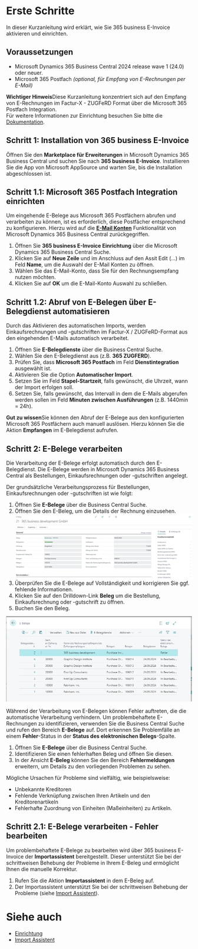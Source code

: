 # Erste Schritte

In dieser Kurzanleitung wird erklärt, wie Sie 365 business E-Invoice aktivieren und einrichten.

## Voraussetzungen

 - Microsoft Dynamics 365 Business Central 2024 release wave 1 (24.0) oder neuer.
 - Microsoft 365 Postfach *(optional, für Empfang von E-Rechnungen per E-Mail)*

<div class="alert alert-notice">
    <i class="fa-light fa-hand-point-up fa-lg"></i> <strong>Wichtiger Hinweis</strong>Diese Kurzanleitung konzentriert sich auf den Empfang von E-Rechnungen im Factur-X - ZUGFeRD Format über die Microsoft 365 Postfach Integration.<br/>Für weitere Informationen zur Einrichtung besuchen Sie bitte die <a href="setup.md">Dokumentation</a>.
</div>

## Schritt 1: Installation von 365 business E-Invoice

Öffnen Sie den **Marketplace für Erweiterungen** in Microsoft Dynamics 365 Business Central und suchen Sie nach **365 business E-Invoice**.
Installieren Sie die App von Microsoft AppSource und warten Sie, bis die Installation abgeschlossen ist.

## Schritt 1.1: Microsoft 365 Postfach Integration einrichten

Um eingehende E-Belege aus Microsoft 365 Postfächern abrufen und verarbeiten zu können, ist es erforderlich, diese Postfächer entsprechend zu konfigurieren. Hierzu wird auf die <a href="https://learn.microsoft.com/de-de/dynamics365/business-central/admin-how-setup-email" target="_blank"><strong>E-Mail Konten</strong></a> Funktionalität von Microsoft Dynamics 365 Business Central zurückgegriffen.

 1. Öffnen Sie **365 business E-Invoice Einrichtung** über die Microsoft Dynamics 365 Business Central Suche.
 2. Klicken Sie auf **Neue Zeile** und im Anschluss auf den Assit Edit (...) im Feld **Name**, um die Auswahl der E-Mail Konten zu öffnen.
 3. Wählen Sie das E-Mail-Konto, dass Sie für den Rechnungsempfang nutzen möchten.
 4. Klicken Sie auf **OK** um die E-Mail-Konto Auswahl zu schließen.

## Schritt 1.2: Abruf von E-Belegen über E-Belegdienst automatisieren

Durch das Aktivieren des automatischen Imports, werden Einkaufsrechnungen und -gutschriften im Factur-X / ZUGFeRD-Format aus den eingehenden E-Mails automatisch verarbeitet.

 1. Öffnen Sie **E-Belegdienste** über die Business Central Suche. 
 2. Wählen Sie den E-Belegdienst aus (z.B. **365 ZUGFERD**).
 3. Prüfen Sie, dass **Microsoft 365 Postfach** im Feld **Dienstintegration** ausgewählt ist.
 4. Aktivieren Sie die Option **Automatischer Import**.
 5. Setzen Sie im Feld **Stapel-Startzeit**, falls gewünscht, die Uhrzeit, wann der Import erfolgen soll.
 6. Setzen Sie, falls gewünscht, das Intervall in dem die E-Mails abgerufen werden sollen im Feld **Minuten zwischen Ausführungen** (z.B. 1440min = 24h).

<div class="alert alert-notice">
    <i class="fa-light fa-hand-point-up fa-lg"></i> <strong>Gut zu wissen</strong>Sie können den Abruf der E-Belege aus den konfigurierten Microsoft 365 Postfächern auch manuell auslösen. Hierzu können Sie die Aktion <strong>Empfangen</strong> im E-Belegdienst aufrufen.
</div>

## Schritt 2: E-Belege verarbeiten

Die Verarbeitung der E-Belege erfolgt automatisch durch den E-Belegdienst. Die E-Belege werden in Microsoft Dynamics 365 Business Central als Bestellungen, Einkaufsrechnungen oder -gutschriften angelegt.

Der grundsätzliche Verarbeitungsprozess für Bestellungen, Einkaufsrechnungen oder -gutschriften ist wie folgt:

 1. Öffnen Sie **E-Belege** über die Business Central Suche. 
 2. Öffnen Sie den E-Beleg, um die Details der Rechnung einzusehen.
    ![E-Beleg](/assets/images/365-business-e-invoice/65046632-540f-43f0-9ab0-23a809f0002d.png)
 3. Überprüfen Sie die E-Belege auf Vollständigkeit und korrigieren Sie ggf. fehlende Informationen.
 4. Klicken Sie auf den Drilldown-Link **Beleg** um die Bestellung, Einkaufsrechnung oder -gutschrift zu öffnen.
 5. Buchen Sie den Beleg.

![365 business E-Invoice](/assets/images/365-business-e-invoice/e-document-overview.png) 

Während der Verarbeitung von E-Belegen können Fehler auftreten, die die automatische Verarbeitung verhindern. Um problembehaftete E-Rechnungen zu identifizieren, verwenden Sie die Business Central Suche und rufen den Bereich **E-Belege** auf. Dort erkennen Sie Problemfälle an einem **Fehler**-Status in der **Status des elektronischen Belegs**-Spalte.

 1. Öffnen Sie **E-Belege** über die Business Central Suche. 
 2. Identifizieren Sie einen fehlerhaften Beleg und öffnen Sie diesen.
 3. In der Ansicht **E-Beleg** können Sie den Bereich **Fehlermeldungen** erweitern, um Details zu den vorliegenden Problemen zu sehen.

Mögliche Ursachen für Probleme sind vielfältig, wie beispielsweise:

 * Unbekannte Kreditoren
 * Fehlende Verknüpfung zwischen Ihren Artikeln und den Kreditorenartikeln
 * Fehlerhafte Zuordnung von Einheiten (Maßeinheiten) zu Artikeln.

## Schritt 2.1: E-Belege verarbeiten - Fehler bearbeiten

Um problembehaftete E-Belege zu bearbeiten wird über 365 business E-Invoice der **Importassistent** bereitgestellt. Dieser unterstützt Sie bei der schrittweisen Behebung der Probleme in Ihrem E-Beleg und ermöglicht Ihnen die manuelle Korrektur.

 1. Rufen Sie die Aktion **Importassistent** in dem E-Beleg auf.
 2. Der Importassistent unterstützt Sie bei der schrittweisen Behebung der Probleme (siehe [Import Assistent](import-assistant.md)).

# Siehe auch

 - [Einrichtung](setup.md)
 - [Import Assistent](import-assistant.md)